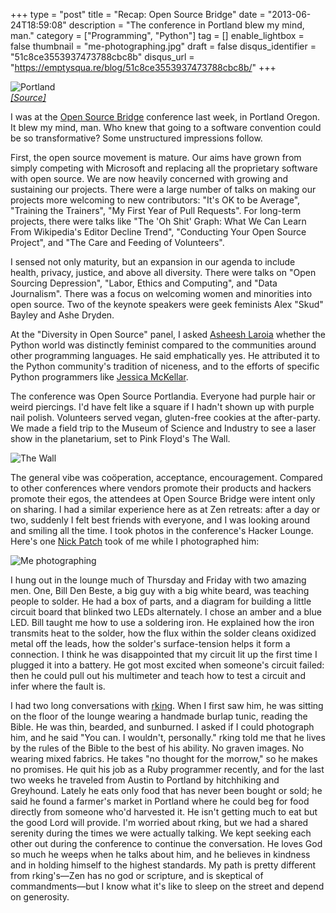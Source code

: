 +++
type = "post"
title = "Recap: Open Source Bridge"
date = "2013-06-24T18:59:08"
description = "The conference in Portland blew my mind, man."
category = ["Programming", "Python"]
tag = []
enable_lightbox = false
thumbnail = "me-photographing.jpg"
draft = false
disqus_identifier = "51c8ce3553937473788cbc8b"
disqus_url = "https://emptysqua.re/blog/51c8ce3553937473788cbc8b/"
+++

<p><img style="display:block; margin-left:auto; margin-right:auto;" src="portland-osu.jpg" alt="Portland" title="Portland" border="0"   />
<span style="color:gray; font-style: italic"><a href="http://www.flickr.com/photos/osucommons/3708634412/">[Source]</a></span></p>
<p>I was at the <a href="http://opensourcebridge.org/">Open Source Bridge</a> conference last week, in Portland Oregon. It blew my mind, man. Who knew that going to a software convention could be so transformative? Some unstructured impressions follow.</p>
<p>First, the open source movement is mature. Our aims have grown from simply competing with Microsoft and replacing all the proprietary software with open source. We are now heavily concerned with growing and sustaining our projects. There were a large number of talks on making our projects more welcoming to new contributors: "It's OK to be Average", "Training the Trainers", "My First Year of Pull Requests". For long-term projects, there were talks like "The 'Oh Shit' Graph: What We Can Learn From Wikipedia's Editor Decline Trend", "Conducting Your Open Source Project", and "The Care and Feeding of Volunteers".</p>
<p>I sensed not only maturity, but an expansion in our agenda to include health, privacy, justice, and above all diversity. There were talks on "Open Sourcing Depression", "Labor, Ethics and Computing", and "Data Journalism". There was a focus on welcoming women and minorities into open source. Two of the keynote speakers were geek feminists Alex "Skud" Bayley and Ashe Dryden.</p>
<p>At the "Diversity in Open Source" panel, I asked <a href="http://asheesh.org/">Asheesh Laroia</a> whether the Python world was distinctly feminist compared to the communities around other programming languages. He said emphatically yes. He attributed it to the Python community's tradition of niceness, and to the efforts of specific Python programmers like <a href="http://adainitiative.org/2012/06/meet-an-adacamper-jessica-mckellar/">Jessica McKellar</a>.</p>
<p>The conference was Open Source Portlandia. Everyone had purple hair or weird piercings. I'd have felt like a square if I hadn't shown up with purple nail polish. Volunteers served vegan, gluten-free cookies at the after-party. We made a field trip to the Museum of Science and Industry to see a laser show in the planetarium, set to Pink Floyd's The Wall.</p>
<p><img style="display:block; margin-left:auto; margin-right:auto;" src="the-wall.jpg" alt="The Wall" title="The Wall" border="0"   /></p>
<p>The general vibe was co&ouml;peration, acceptance, encouragement. Compared to other conferences where vendors promote their products and hackers promote their egos, the attendees at Open Source Bridge were intent only on sharing. I had a similar experience here as at Zen retreats: after a day or two, suddenly I felt best friends with everyone, and I was looking around and smiling all the time. I took photos in the conference's Hacker Lounge. Here's one <a href="https://twitter.com/nickpatch">Nick Patch</a> took of me while I photographed him:</p>
<p><img style="display:block; margin-left:auto; margin-right:auto;" src="me-photographing.jpg" alt="Me photographing" title="Me photographing" border="0"   /></p>
<p>I hung out in the lounge much of Thursday and Friday with two amazing men. One, Bill Den Beste, a big guy with a big white beard, was teaching people to solder. He had a box of parts, and a diagram for building a little circuit board that blinked two LEDs alternately. I chose an amber and a blue LED. Bill taught me how to use a soldering iron. He explained how the iron transmits heat to the solder, how the flux within the solder cleans oxidized metal off the leads, how the solder's surface-tension helps it form a connection. I think he was disappointed that my circuit lit up the first time I plugged it into a battery. He got most excited when someone's circuit failed: then he could pull out his multimeter and teach how to test a circuit and infer where the fault is.</p>
<p>I had two long conversations with <a href="https://twitter.com/sharpsawdotorg">rking</a>. When I first saw him, he was sitting on the floor of the lounge wearing a handmade burlap tunic, reading the Bible. He was thin, bearded, and sunburned. I asked if I could photograph him, and he said "You can. I wouldn't, personally." rking told me that he lives by the rules of the Bible to the best of his ability. No graven images. No wearing mixed fabrics. He takes "no thought for the morrow," so he makes no promises. He quit his job as a Ruby programmer recently, and for the last two weeks he traveled from Austin to Portland by hitchhiking and Greyhound. Lately he eats only food that has never been bought or sold; he said he found a farmer's market in Portland where he could beg for food directly from someone who'd harvested it. He isn't getting much to eat but the good Lord will provide. I'm worried about rking, but we had a shared serenity during the times we were actually talking. We kept seeking each other out during the conference to continue the conversation. He loves God so much he weeps when he talks about him, and he believes in kindness and in holding himself to the highest standards. My path is pretty different from rking's&mdash;Zen has no god or scripture, and is skeptical of commandments&mdash;but I know what it's like to sleep on the street and depend on generosity.</p>
